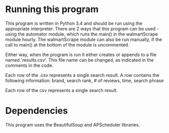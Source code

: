 # Running this program
This program is written in Python 3.4 and should be run using the appropriate
interpreter.
There are 2 ways that this program can be used - using the automator module,
which runs the main() in the walmartScrape module hourly. The walmartScrape
module can also be run manually, if the call to main() at the bottom of the
module is uncommented. 

Either way, when the program is run it either creates or appends to a file
named 'results.csv'. This file name can be changed, as indicated in the
comments in the code.

Each row of the .csv represents a single search result.
A row contains the following information:
brand, search rank, # of reviews, time, search phrase

Each row of the csv represents a single search result.

# Dependencies
This program uses the BeautifulSoup and APScheduler libraries.

